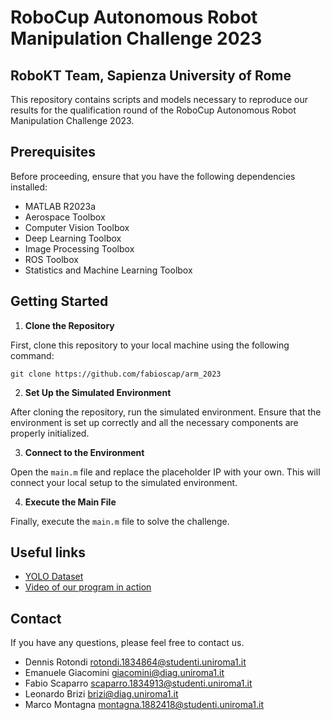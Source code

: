 # RoboCup Autonomous Robot Manipulation Challenge 2023
## RoboKT Team, Sapienza University of Rome

This repository contains scripts and models necessary to reproduce our results for the qualification round of the RoboCup Autonomous Robot Manipulation Challenge 2023.

## Prerequisites

Before proceeding, ensure that you have the following dependencies installed:

- MATLAB R2023a
- Aerospace Toolbox
- Computer Vision Toolbox
- Deep Learning Toolbox
- Image Processing Toolbox
- ROS Toolbox
- Statistics and Machine Learning Toolbox

## Getting Started

1. **Clone the Repository**

First, clone this repository to your local machine using the following command:

``
git clone https://github.com/fabioscap/arm_2023
``


2. **Set Up the Simulated Environment**

After cloning the repository, run the simulated environment. Ensure that the environment is set up correctly and all the necessary components are properly initialized.

3. **Connect to the Environment**

Open the `main.m` file and replace the placeholder IP with your own. This will connect your local setup to the simulated environment.

4. **Execute the Main File**

Finally, execute the `main.m` file to solve the challenge.

## Useful links

- [YOLO Dataset](https://drive.google.com/drive/folders/1Z_fQhqY4dw6TJh4KXvdRaZEcKD5mIhhS?usp=sharing)
- [Video of our program in action](https://drive.google.com/file/d/1aAxM02qK1T6J0tL3uSaWgUbBY04pCLik/view?usp=sharing)

## Contact

If you have any questions, please feel free to contact us.

- Dennis Rotondi <rotondi.1834864@studenti.uniroma1.it>
- Emanuele Giacomini <giacomini@diag.uniroma1.it>
- Fabio Scaparro <scaparro.1834913@studenti.uniroma1.it>
- Leonardo Brizi <brizi@diag.uniroma1.it>
- Marco Montagna <montagna.1882418@studenti.uniroma1.it>
